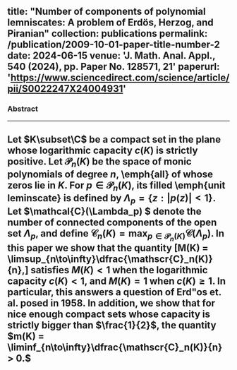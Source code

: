 title: "Number of components of polynomial lemniscates: A problem of Erdös, Herzog, and Piranian"
collection: publications
permalink: /publication/2009-10-01-paper-title-number-2
date: 2024-06-15
venue: 'J. Math. Anal. Appl., 540 (2024), pp. Paper No. 128571,
21'
paperurl: 'https://www.sciencedirect.com/science/article/pii/S0022247X24004931'
---
### Abstract
---
Let $K\subset\C$ be a compact set in the plane whose logarithmic capacity $c(K)$ is strictly positive. Let $\mathscr{P}_n(K)$ be the space of monic polynomials of degree $n,$ \emph{all} of whose zeros lie in $K.$ For $p\in \mathscr{P}_n(K),$ its filled \emph{unit leminscate} is defined by $\Lambda_p = \{z: |p(z)| < 1\}.$ Let $\mathcal{C}(\Lambda_p) $ denote the number of connected components of the open set $\Lambda_p,$ and define $\mathscr{C}_n(K) = \max_{p\in \mathscr{P}_n(K)}\mathcal{C}(\Lambda_p).$ In this paper we show that the quantity 
\[M(K) = \limsup_{n\to\infty}\dfrac{\mathscr{C}_n(K)}{n},\]
satisfies $M(K) < 1$ when the logarithmic capacity $c(K) < 1,$ and  $M(K) = 1$ when $c(K)\geq 1.$ In particular, this answers a question of Erd\"os et. al. posed in $1958$. In addition, we show that for nice enough compact sets whose capacity is strictly bigger than $\frac{1}{2}$, the quantity $m(K) = \liminf_{n\to\infty}\dfrac{\mathscr{C}_n(K)}{n} > 0.$
---
